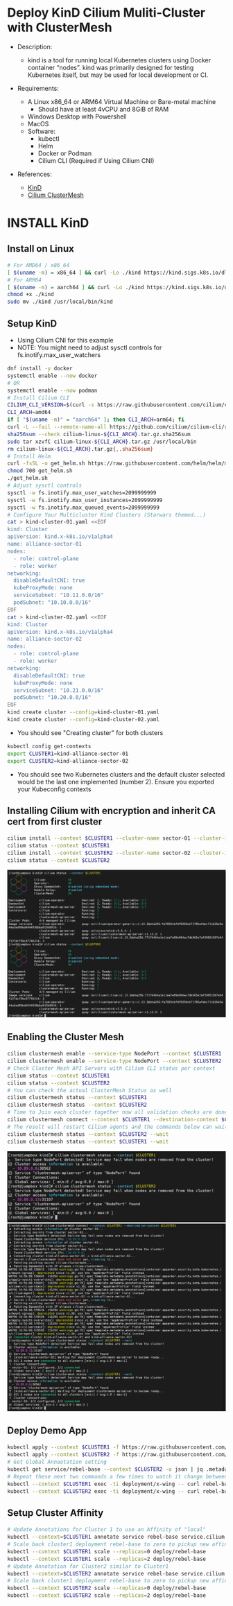 # Deploy KinD Cilium Muliti-Cluster with ClusterMesh
- Description:
  - kind is a tool for running local Kubernetes clusters using Docker container “nodes”.
kind was primarily designed for testing Kubernetes itself, but may be used for local development or CI.

- Requirements:
  - A Linux x86_64 or ARM64 Virtual Machine or Bare-metal machine
    - Should have at least 4vCPU and 8GiB of RAM
  - Windows Desktop with Powershell
  - MacOS
  - Software:
    - kubectl
    - Helm
    - Docker or Podman
    - Cilium CLI (Required if Using Cilium CNI)

- References:
  - [KinD](https://kind.sigs.k8s.io/)
  - [Cilium ClusterMesh](https://docs.cilium.io/en/stable/network/clustermesh/clustermesh/)

# INSTALL KinD

## Install on Linux
```sh
# For AMD64 / x86_64
[ $(uname -m) = x86_64 ] && curl -Lo ./kind https://kind.sigs.k8s.io/dl/v0.23.0/kind-linux-amd64
# For ARM64
[ $(uname -m) = aarch64 ] && curl -Lo ./kind https://kind.sigs.k8s.io/dl/v0.23.0/kind-linux-arm64
chmod +x ./kind
sudo mv ./kind /usr/local/bin/kind
```

## Setup KinD
- Using Cilium CNI for this example
- NOTE: You might need to adjust sysctl controls for fs.inotify.max_user_watchers

```sh
dnf install -y docker
systemctl enable --now docker
# OR
systemctl enable --now podman
# Install Cilium CLI
CILIUM_CLI_VERSION=$(curl -s https://raw.githubusercontent.com/cilium/cilium-cli/main/stable-v0.14.txt)
CLI_ARCH=amd64
if [ "$(uname -m)" = "aarch64" ]; then CLI_ARCH=arm64; fi
curl -L --fail --remote-name-all https://github.com/cilium/cilium-cli/releases/download/${CILIUM_CLI_VERSION}/cilium-linux-${CLI_ARCH}.tar.gz{,.sha256sum}
sha256sum --check cilium-linux-${CLI_ARCH}.tar.gz.sha256sum
sudo tar xzvfC cilium-linux-${CLI_ARCH}.tar.gz /usr/local/bin
rm cilium-linux-${CLI_ARCH}.tar.gz{,.sha256sum}
# Install Helm
curl -fsSL -o get_helm.sh https://raw.githubusercontent.com/helm/helm/main/scripts/get-helm-3
chmod 700 get_helm.sh
./get_helm.sh
# Adjust sysctl controls
sysctl -w fs.inotify.max_user_watches=2099999999
sysctl -w fs.inotify.max_user_instances=2099999999
sysctl -w fs.inotify.max_queued_events=2099999999
# Configure Your Multicluster Kind Clusters (Starwars themed...)
cat > kind-cluster-01.yaml <<EOF
kind: Cluster
apiVersion: kind.x-k8s.io/v1alpha4
name: alliance-sector-01
nodes:
  - role: control-plane
  - role: worker
networking:
  disableDefaultCNI: true
  kubeProxyMode: none
  serviceSubnet: "10.11.0.0/16"
  podSubnet: "10.10.0.0/16"
EOF
cat > kind-cluster-02.yaml <<EOF
kind: Cluster
apiVersion: kind.x-k8s.io/v1alpha4
name: alliance-sector-02
nodes:
  - role: control-plane
  - role: worker
networking:
  disableDefaultCNI: true
  kubeProxyMode: none
  serviceSubnet: "10.21.0.0/16"
  podSubnet: "10.20.0.0/16"
EOF
kind create cluster --config=kind-cluster-01.yaml
kind create cluster --config=kind-cluster-02.yaml
```

- You should see "Creating cluster" for both clusters

```sh
kubectl config get-contexts
export CLUSTER1=kind-alliance-sector-01
export CLUSTER2=kind-alliance-sector-02
```

- You should see two Kubernetes clusters and the default cluster selected would be the last one implemented (number 2). Ensure you exported your Kubeconfig contexts

## Installing Cilium with encryption and inherit CA cert from first cluster
```sh
cilium install --context $CLUSTER1 --cluster-name sector-01 --cluster-id 1 --encryption wireguard --helm-set "l7Proxy=false"
cilium status --context $CLUSTER1
cilium install --context $CLUSTER2 --cluster-name sector-02 --cluster-id 2 --encryption wireguard --helm-set "l7Proxy=false" --inherit-ca $CLUSTER1
cilium status --context $CLUSTER2
```

![cilium-ClusterMesh_status1](/KinD/pictures/cilium-clusterMesh_status1.png)

## Enabling the Cluster Mesh
```sh
cilium clustermesh enable --service-type NodePort --context $CLUSTER1
cilium clustermesh enable --service-type NodePort --context $CLUSTER2
# Check Cluster Mesh API Servers with Cilium CLI status per context
cilium status --context $CLUSTER1
cilium status --context $CLUSTER2
# You can check the actual ClusterMesh Status as well
cilium clustermesh status --context $CLUSTER1
cilium clustermesh status --context $CLUSTER2
# Time to Join each cluster together now all validation checks are done
cilium clustermesh connect --context $CLUSTER1 --destination-context $CLUSTER2
# The result will restart Cilium agents and the commands below can wait for it to confirm completion
cilium clustermesh status --context $CLUSTER2 --wait
cilium clustermesh status --context $CLUSTER1 --wait
```

![cilium-ClusterMesh_status2](/KinD/pictures/cilium-clusterMesh_status2.png)
![cilium-ClusterMesh_status3](/KinD/pictures/cilium-clusterMesh_status3.png)

## Deploy Demo App
```sh
kubectl apply --context $CLUSTER1 -f https://raw.githubusercontent.com/cilium/cilium/HEAD/examples/kubernetes/clustermesh/global-service-example/cluster1.yaml
kubectl apply --context $CLUSTER2 -f https://raw.githubusercontent.com/cilium/cilium/HEAD/examples/kubernetes/clustermesh/global-service-example/cluster2.yaml
# Get Global Annaotation setting
kubectl get service/rebel-base --context $CLUSTER2 -o json | jq .metadata.annotations
# Repeat these next two commands a few times to watch it change between contexts (Loadbalancing)
kubectl --context $CLUSTER1 exec -ti deployment/x-wing -- curl rebel-base
kubectl --context $CLUSTER2 exec -ti deployment/x-wing -- curl rebel-base
```

## Setup Cluster Affinity
```sh
# Update Annotations for Cluster 1 to use an Affinity of "local"
kubectl --context=$CLUSTER1 annotate service rebel-base service.cilium.io/affinity=local --overwrite
# Scale back cluster1 deployment rebel-base to zero to pickup new affinity
kubectl --context $CLUSTER1 scale --replicas=0 deploy/rebel-base
kubectl --context $CLUSTER1 scale --replicas=2 deploy/rebel-base
# Update Annotation for Cluster2 similar to Cluster1
kubectl --context=$CLUSTER2 annotate service rebel-base service.cilium.io/affinity=local --overwrite
# Scale back cluster1 deployment rebel-base to zero to pickup new affinity
kubectl --context $CLUSTER2 scale --replicas=0 deploy/rebel-base
kubectl --context $CLUSTER2 scale --replicas=2 deploy/rebel-base
```